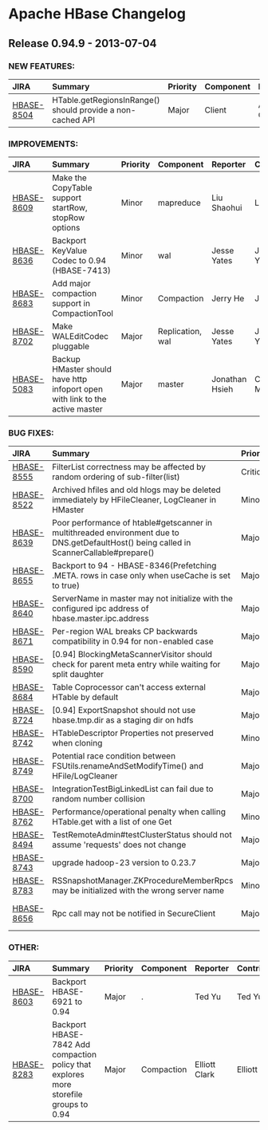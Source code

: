 
<!---
# Licensed to the Apache Software Foundation (ASF) under one
# or more contributor license agreements.  See the NOTICE file
# distributed with this work for additional information
# regarding copyright ownership.  The ASF licenses this file
# to you under the Apache License, Version 2.0 (the
# "License"); you may not use this file except in compliance
# with the License.  You may obtain a copy of the License at
#
#     http://www.apache.org/licenses/LICENSE-2.0
#
# Unless required by applicable law or agreed to in writing, software
# distributed under the License is distributed on an "AS IS" BASIS,
# WITHOUT WARRANTIES OR CONDITIONS OF ANY KIND, either express or implied.
# See the License for the specific language governing permissions and
# limitations under the License.
-->
# Apache HBase Changelog

## Release 0.94.9 - 2013-07-04



### NEW FEATURES:

| JIRA | Summary | Priority | Component | Reporter | Contributor |
|:---- |:---- | :--- |:---- |:---- |:---- |
| [HBASE-8504](https://issues.apache.org/jira/browse/HBASE-8504) | HTable.getRegionsInRange() should provide a non-cached API |  Major | Client | Alan Choi | Matteo Bertozzi |


### IMPROVEMENTS:

| JIRA | Summary | Priority | Component | Reporter | Contributor |
|:---- |:---- | :--- |:---- |:---- |:---- |
| [HBASE-8609](https://issues.apache.org/jira/browse/HBASE-8609) | Make the CopyTable support startRow, stopRow options |  Minor | mapreduce | Liu Shaohui | Liu Shaohui |
| [HBASE-8636](https://issues.apache.org/jira/browse/HBASE-8636) | Backport KeyValue Codec to 0.94 (HBASE-7413) |  Minor | wal | Jesse Yates | Jesse Yates |
| [HBASE-8683](https://issues.apache.org/jira/browse/HBASE-8683) | Add major compaction support in CompactionTool |  Minor | Compaction | Jerry He | Jerry He |
| [HBASE-8702](https://issues.apache.org/jira/browse/HBASE-8702) | Make WALEditCodec pluggable |  Major | Replication, wal | Jesse Yates | Jesse Yates |
| [HBASE-5083](https://issues.apache.org/jira/browse/HBASE-5083) | Backup HMaster should have http infoport open with link to the active master |  Major | master | Jonathan Hsieh | Cody Marcel |


### BUG FIXES:

| JIRA | Summary | Priority | Component | Reporter | Contributor |
|:---- |:---- | :--- |:---- |:---- |:---- |
| [HBASE-8555](https://issues.apache.org/jira/browse/HBASE-8555) | FilterList correctness may be affected by random ordering of sub-filter(list) |  Critical | Filters | Liang Xie | Liang Xie |
| [HBASE-8522](https://issues.apache.org/jira/browse/HBASE-8522) | Archived hfiles and old hlogs may be deleted immediately by HFileCleaner, LogCleaner in HMaster |  Minor | . | Liu Shaohui | Liu Shaohui |
| [HBASE-8639](https://issues.apache.org/jira/browse/HBASE-8639) | Poor performance of htable#getscanner in multithreaded environment due to DNS.getDefaultHost() being called in ScannerCallable#prepare() |  Major | . | Raymond Liu | Ted Yu |
| [HBASE-8655](https://issues.apache.org/jira/browse/HBASE-8655) | Backport to 94 - HBASE-8346(Prefetching .META. rows in case only when useCache is set to true) |  Major | Client | Anoop Sam John | Anoop Sam John |
| [HBASE-8640](https://issues.apache.org/jira/browse/HBASE-8640) | ServerName in master may not initialize with the configured ipc address of hbase.master.ipc.address |  Major | master | rajeshbabu | rajeshbabu |
| [HBASE-8671](https://issues.apache.org/jira/browse/HBASE-8671) | Per-region WAL breaks CP backwards compatibility in 0.94 for non-enabled case |  Major | . | Jesse Yates | Jesse Yates |
| [HBASE-8590](https://issues.apache.org/jira/browse/HBASE-8590) | [0.94] BlockingMetaScannerVisitor should check for parent meta entry while waiting for split daughter |  Major | regionserver | Enis Soztutar | Enis Soztutar |
| [HBASE-8684](https://issues.apache.org/jira/browse/HBASE-8684) | Table Coprocessor can't access external HTable by default |  Major | . | Jesse Yates | Jesse Yates |
| [HBASE-8724](https://issues.apache.org/jira/browse/HBASE-8724) | [0.94] ExportSnapshot should not use hbase.tmp.dir as a staging dir on hdfs |  Major | mapreduce, snapshots | Enis Soztutar | Enis Soztutar |
| [HBASE-8742](https://issues.apache.org/jira/browse/HBASE-8742) | HTableDescriptor Properties not preserved when cloning |  Minor | snapshots | Micah Whitacre | Matteo Bertozzi |
| [HBASE-8749](https://issues.apache.org/jira/browse/HBASE-8749) | Potential race condition between FSUtils.renameAndSetModifyTime() and HFile/LogCleaner |  Major | . | Ted Yu | Matteo Bertozzi |
| [HBASE-8700](https://issues.apache.org/jira/browse/HBASE-8700) | IntegrationTestBigLinkedList can fail due to random number collision |  Major | . | Sergey Shelukhin | Sergey Shelukhin |
| [HBASE-8762](https://issues.apache.org/jira/browse/HBASE-8762) | Performance/operational penalty when calling HTable.get with a list of one Get |  Minor | Client | Jason Bray |  |
| [HBASE-8494](https://issues.apache.org/jira/browse/HBASE-8494) | TestRemoteAdmin#testClusterStatus should not assume 'requests' does not change |  Major | REST, test | Andrew Purtell | Andrew Purtell |
| [HBASE-8743](https://issues.apache.org/jira/browse/HBASE-8743) | upgrade hadoop-23 version to 0.23.7 |  Major | . | Francis Liu | Francis Liu |
| [HBASE-8783](https://issues.apache.org/jira/browse/HBASE-8783) | RSSnapshotManager.ZKProcedureMemberRpcs may be initialized with the wrong server name |  Minor | snapshots | Matteo Bertozzi | Matteo Bertozzi |
| [HBASE-8656](https://issues.apache.org/jira/browse/HBASE-8656) | Rpc call may not be notified in SecureClient |  Major | Client, IPC/RPC, security | Jianwei Cui | Jianwei Cui |


### OTHER:

| JIRA | Summary | Priority | Component | Reporter | Contributor |
|:---- |:---- | :--- |:---- |:---- |:---- |
| [HBASE-8603](https://issues.apache.org/jira/browse/HBASE-8603) | Backport HBASE-6921 to 0.94 |  Major | . | Ted Yu | Ted Yu |
| [HBASE-8283](https://issues.apache.org/jira/browse/HBASE-8283) | Backport HBASE-7842 Add compaction policy that explores more storefile groups to 0.94 |  Major | Compaction | Elliott Clark | Elliott Clark |


